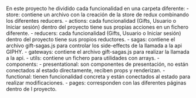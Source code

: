 En este proyecto he dividido cada funcionalidad en una carpeta diferente: - store: contiene un archivo con la creación de la store de redux combinando los diferentes reducers. - actions: cada funcionalidad (Gifts, Usuario o Iniciar sesión) dentro del proyecto tiene sus propias acciones en un fichero diferente. - reducers: cada funcionalidad (Gifts, Usuario o Iniciar sesión) dentro del proyecto tiene sus propios reductores. - sagas: contiene el archivo gift-sagas.js para controlar los side-effects de la llamada a la api GIPHY. - gateways: contiene el archivo gift-sagas.js para realizar la llamada a la api. - utils: contiene un fichero para utilidades con arrays. - components: - presentational: son componentes de presentación, no están conectados al estado directamente, reciben props y renderizan. - functional: tienen funcionalidad concreta y están conectados al estado para realizar modificaciones. - pages: corresponden con las diferentes páginas dentro de l proyecto.

